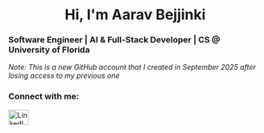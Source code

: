 <h1 align="center">Hi, I'm Aarav Bejjinki</h1>

<h3 align="left">Software Engineer | AI & Full-Stack Developer | CS @ University of Florida</h3>

<p align="left">
<em>Note: This is a new GitHub account that I created in September 2025 after losing access to my previous one</em>
</p>

<h3 align="left">Connect with me:</h3>
<p>
  <a href="https://linkedin.com/in/YOUR-LINKEDIN](https://www.linkedin.com/in/aaravbejjinki/" target="blank">
    <img align="center" src="https://raw.githubusercontent.com/rahuldkjain/github-profile-readme-generator/master/src/images/icons/Social/linked-in-alt.svg" alt="LinkedIn" height="30" width="40" />
  </a>
</p>


